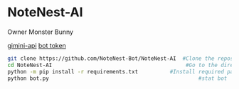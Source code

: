 # NoteNest-AI
Owner Monster Bunny 

[gimini-api](https://aistudio.google.com/app/apikey)
[bot token](http://discord.com/developers/applications)

```sh
git clone https://github.com/NoteNest-Bot/NoteNest-AI  #Clone the repository
cd NoteNest-AI                                          #Go to the directory
python -m pip install -r requirements.txt          #Install required packages
python bot.py                                               #stat bot
```
